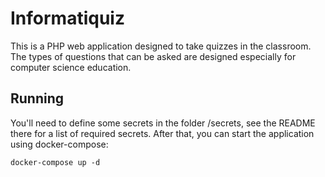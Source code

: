 # Informatiquiz

This is a PHP web application designed to take quizzes in the classroom. The types of questions that can be asked are designed especially for computer science education.

## Running
You'll need to define some secrets in the folder /secrets, see the README there for a list of required secrets. After that, you can start the application using docker-compose:

```
docker-compose up -d
```
